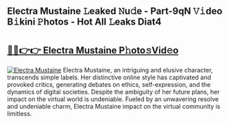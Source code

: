 ## Electra Mustaine 𝙻eaked 𝙽u𝚍e - Part-9qN 𝚅𝚒deo B𝚒kini 𝙿hotos - Hot All 𝙻eaks Diat4

# <h2><a href="http://ld04f0y.urlbe.top/?page=Electra+Mustaine">🔗🔗👉👉 Electra Mustaine P𝚑oto𝚜Vid𝚎o</a></h2>

[![Electra Mustaine](https://i.imgur.com/eBuTRDB.gif)](http://ld04f0y.urlbe.top/?page=Electra+Mustaine)
Electra Mustaine, an intriguing and elusive character, transcends simple labels. Her distinctive online style has captivated and provoked critics, generating debates on ethics, self-expression, and the dynamics of digital societies. Despite the ambiguity of her future plans, her impact on the virtual world is undeniable. Fueled by an unwavering resolve and undeniable charm, Electra Mustaine impact on the virtual community is limitless.
